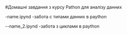 #Домашні завдання з курсу Pathon для аналізу данних

-name.ipynd -забота с типами данних в paython

--name_2.ipynd -забота з циклами в paython
